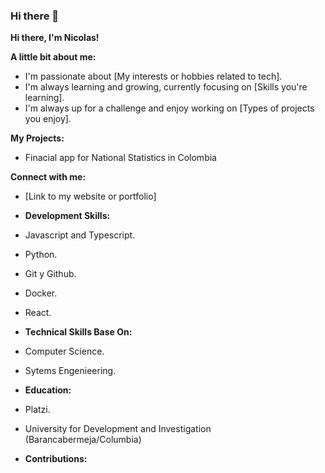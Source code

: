### Hi there 👋

**Hi there, I'm Nicolas!**

**A little bit about me:**

* I'm passionate about [My interests or hobbies related to tech].
* I'm always learning and growing, currently focusing on [Skills you're learning].
* I'm always up for a challenge and enjoy working on [Types of projects you enjoy].

**My Projects:**
* Finacial app for National Statistics in Colombia

**Connect with me:**

* [Link to my website or portfolio]

* **Development Skills:**
* Javascript and Typescript.
* Python.
* Git y Github.
* Docker.
* React.
  
* **Technical Skills Base On:**
* Computer Science.
* Sytems Engenieering.
  
* **Education:**
* Platzi.
* University for Development and Investigation (Barancabermeja/Columbia)
  
* **Contributions:**
  

